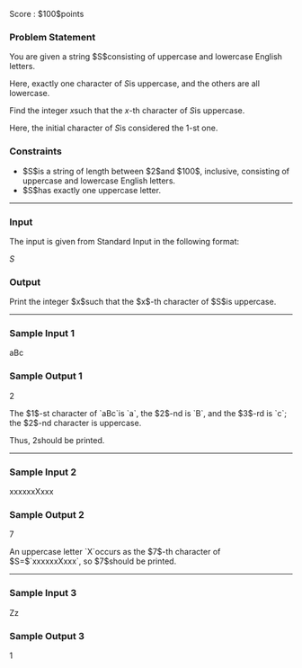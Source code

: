 
<div>

<span>

<span>

<p>
Score : $100$points
</p>

<div>

<section>

### **Problem Statement**

<p>
You are given a string $S$consisting of uppercase and lowercase English letters.

Here, exactly one character of $S$is uppercase, and the others are all lowercase.

Find the integer $x$such that the $x$-th character of $S$is uppercase.

Here, the initial character of $S$is considered the $1$-st one.
</p>

</section>

</div>

<div>

<section>

### **Constraints**

<ul>

<li>
$S$is a string of length between $2$and $100$, inclusive, consisting of uppercase and lowercase English letters.
</li>

<li>
$S$has exactly one uppercase letter.
</li>

</ul>

</section>

</div>

---

<div>

<div>

<section>

### **Input**

<p>
The input is given from Standard Input in the following format:
</p>

<div>

$S$
</div>

</section>

</div>

<div>

<section>

### **Output**

<p>
Print the integer $x$such that the $x$-th character of $S$is uppercase.  
</p>

</section>

</div>

</div>

---

<div>

<section>

### **Sample Input 1**

<div>

aBc

</div>

</section>

</div>

<div>

<section>

### **Sample Output 1**

<div>

2

</div>

<p>
The $1$-st character of `aBc`is `a`, the $2$-nd is `B`, and the $3$-rd is `c`;
the $2$-nd character is uppercase.

Thus, $2$should be printed.
</p>

</section>

</div>

---

<div>

<section>

### **Sample Input 2**

<div>

xxxxxxXxxx

</div>

</section>

</div>

<div>

<section>

### **Sample Output 2**

<div>

7

</div>

<p>
An uppercase letter `X`occurs as the $7$-th character of $S=$`xxxxxxXxxx`, so $7$should be printed.
</p>

</section>

</div>

---

<div>

<section>

### **Sample Input 3**

<div>

Zz

</div>

</section>

</div>

<div>

<section>

### **Sample Output 3**

<div>

1

</div>

</section>

</div>

</span>

</span>

</div>
